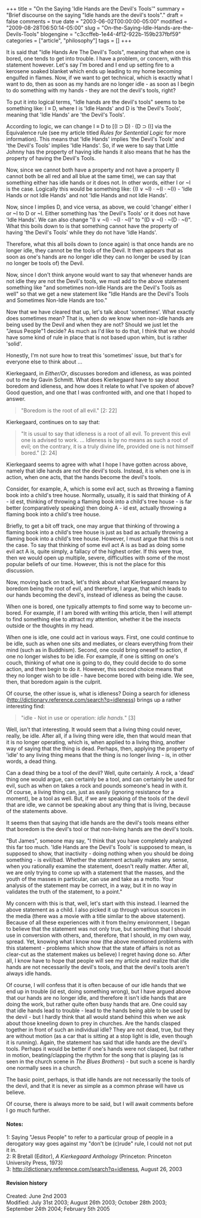 +++
title = "On the Saying 'Idle Hands are the Devil's Tools'"
summary = "Brief discourse on the saying "Idle hands are the devil's tools"."
draft = false
comments = true
date = "2003-06-02T00:00:00-05:00"
modified = "2009-08-28T06:50:14-05:00"
slug = "On-the-Saying-Idle-Hands-are-the-Devils-Tools"
blogengine = "c3ccffeb-1e44-4f12-922b-159b237fbf59"
categories = ["article", "philosophy"]
tags = []
+++

<p>
It is said that &quot;Idle Hands Are The Devil&#39;s Tools&quot;, meaning that when one is bored, one tends to get into trouble. I have a problem, or concern, with this statement however. Let&#39;s say I&#39;m bored and I end up setting fire to a kerosene soaked blanket which ends up leading to my home becoming engulfed in flames. Now, if we want to get technical, which is exactly what I want to do, then as soon as my hands are no longer idle - as soon as I begin to do something with my hands - they are not the devil&#39;s tools, right?
</p>
<!--more-->
<p>
To put it into logical terms, &quot;Idle hands are the devil&#39;s tools&quot; seems to be something like: I &equiv; D, where I is &#39;Idle Hands&#39; and D is &#39;the Devil&#39;s Tools&#39;, meaning that &#39;Idle Hands&#39; are &#39;the Devil&#39;s Tools&#39;.<!--adsense-->
</p>
<p>
According to logic, we can change I &equiv; D to [(I &sup; D) &middot; (D &sup; I)] via the Equivalence rule (see my article titled <em>Rules for Sentential Logic</em> for more information). This means that &#39;Idle Hands&#39; implies &#39;the Devil&#39;s Tools&#39; and &#39;the Devil&#39;s Tools&#39; implies &#39;Idle Hands&#39;. So, if we were to say that Little Johnny has the property of having idle hands it also means that he has the property of having the Devil&#39;s Tools.
</p>
<p>
Now, since we cannot both have a property and not have a property (I cannot both be all red and all blue at the same time), we can say that something either has idle hands or it does not. In other words, either I or ~I is the case. Logically this would be something like: {(I &or; ~I) &middot; ~(I &middot; ~I)} - &#39;Idle Hands or not Idle Hands&#39; and not &#39;Idle Hands and not Idle Hands&#39;.
</p>
<p>
Now, since I implies D, and vice versa, as above, we could &#39;change&#39; either I or ~I to D or ~I. Either something has &#39;the Devil&#39;s Tools&#39; or it does not have &#39;Idle Hands&#39;. We can also change &quot;(I &or; ~I) &middot; ~(I &middot; ~I)&quot; to &quot;(D &or; ~I) &middot; ~(D &middot; ~I)&quot;. What this boils down to is that something cannot have the property of having &#39;the Devil&#39;s Tools&#39; while they do not have &#39;Idle Hands&#39;.
</p>
<p>
Therefore, what this all boils down to (once again) is that once hands are no longer idle, they cannot be the tools of the Devil. It then appears that as soon as one&#39;s hands are no longer idle they can no longer be used by (can no longer be tools of) the Devil.
</p>
<p>
Now, since I don&#39;t think anyone would want to say that whenever hands are not idle they are not the Devil&#39;s tools, we must add to the above statement something like &quot;and sometimes non-Idle Hands are the Devil&#39;s Tools as well&quot; so that we get a new statement like &quot;Idle Hands are the Devil&#39;s Tools and Sometimes Non-Idle Hands are too.&quot;
</p>
<p>
Now that we have cleared that up, let&#39;s talk about &#39;sometimes&#39;. What exactly does sometimes mean? That is, when do we know when non-idle hands are being used by the Devil and when they are not? Should we just let the &quot;Jesus People&quot;1 decide? As much as I&#39;d like to do that, I think that we should have some kind of rule in place that is not based upon whim, but is rather &#39;solid&#39;.
</p>
<p>
Honestly, I&#39;m not sure how to treat this &#39;sometimes&#39; issue, but that&#39;s for everyone else to think about ...
</p>
<p>
Kierkegaard, in <em>Either/Or</em>, discusses boredom and idleness, as was pointed out to me by Gavin Schmitt. What does Kierkegaard have to say about boredom and idleness, and how does it relate to what I&#39;ve spoken of above? Good question, and one that I was confronted with, and one that I hoped to answer.
</p>
<blockquote>
	<p>
	&quot;Boredom is the root of all evil.&quot; [2: 22]
	</p>
</blockquote>
<p>
Kierkegaard, continues on to say that:
</p>
<blockquote>
	<p>
	&quot;It is usual to say that idleness is a root of all evil. To prevent this evil one is advised to work. ... Idleness is by no means as such a root of evil; on the contrary, it is a truly divine life, provided one is not himself bored.&quot; [2: 24]
	</p>
</blockquote>
<p>
Kierkegaard seems to agree with what I hope I have gotten across above, namely that idle hands are not the devil&#39;s tools. Instead, it is when one is in action, when one acts, that the hands become the devil&#39;s tools.
</p>
<p>
Consider, for example, A, which is some evil act, such as throwing a flaming book into a child&#39;s tree house. Normally, usually, it is said that thinking of A - id est, thinking of throwing a flaming book into a child&#39;s tree house - is far better (comparatively speaking) then doing A - id est, actually throwing a flaming book into a child&#39;s tree house.
</p>
<p>
Briefly, to get a bit off track, one may argue that thinking of throwing a flaming book into a child&#39;s tree house is just as bad as actually throwing a flaming book into a child&#39;s tree house. However, I must argue that this is not the case. To say that thinking of some evil act A is as bad as doing some evil act A is, quite simply, a fallacy of the highest order. If this were true, then we would open up multiple, severe, difficulties with some of the most popular beliefs of our time. However, this is not the place for this discussion.
</p>
<p>
Now, moving back on track, let&#39;s think about what Kierkegaard means by boredom being the root of evil, and therefore, I argue, that which leads to our hands becoming the devil&#39;s, instead of idleness as being the cause.
</p>
<p>
When one is bored, one typically attempts to find some way to become un-bored. For example, if I am bored with writing this article, then I will attempt to find something else to attract my attention, whether it be the insects outside or the thoughts in my head.
</p>
<p>
When one is idle, one could act in various ways. First, one could continue to be idle, such as when one sits and mediates, or clears everything from their mind (such as in Buddhism). Second, one could bring oneself to action, if one no longer wishes to be idle. For example, if one is sitting on one&#39;s couch, thinking of what one is going to do, they could decide to do some action, and then begin to do it. However, this second choice means that they no longer wish to be idle - have become bored with being idle. We see, then, that boredom again is the culprit.
</p>
<p>
Of course, the other issue is, what is idleness? Doing a search for idleness (<a href="http://dictionary.reference.com/search?q=idleness">http://dictionary.reference.com/search?q=idleness</a>) brings up a rather interesting find:
</p>
<blockquote>
	<p>
	&quot;idle - Not in use or operation: <em>idle hands.</em>&quot; [3]
	</p>
</blockquote>
<p>
Well, isn&#39;t that interesting. It would seem that a living thing could never, really, be idle. After all, if a living thing were idle, then that would mean that it is no longer operating, which is, when applied to a living thing, another way of saying that the thing is dead. Perhaps, then, applying the property of &#39;idle&#39; to any living thing means that the thing is no longer living - is, in other words, a dead thing.
</p>
<p>
Can a dead thing be a tool of the devil? Well, quite certainly. A rock, a &#39;dead&#39; thing one would argue, can certainly be a tool, and can certainly be used for evil, such as when on takes a rock and pounds someone&#39;s head in with it. Of course, a living thing can, just as easily (ignoring resistance for a moment), be a tool as well. But, if we are speaking of the tools of the devil that are idle, we cannot be speaking about any thing that is living, because of the statements above.
</p>
<p>
It seems then that saying that idle hands are the devil&#39;s tools means either that boredom is the devil&#39;s tool or that non-living hands are the devil&#39;s tools.
</p>
<p>
&quot;But James&quot;, someone may say, &quot;I think that you have completely analyzed this far too much. &#39;Idle Hands are the Devil&#39;s Tools&#39; is supposed to mean, is supposed to show, that inactivity - doing nothing when you should be doing something - is evil/bad. Whether the statement actually makes any sense, when you rationally examine the statement, doesn&#39;t really matter. After all, we are only trying to come up with a statement that the masses, and the youth of the masses in particular, can use and take as a motto. Your analysis of the statement may be correct, in a way, but it in no way in validates the truth of the statement, to a point.&quot;
</p>
<p>
My concern with this is that, well, let&#39;s start with this instead. I learned the above statement as a child. I also picked it up through various sources in the media (there was a movie with a title similar to the above statement). Because of all these experiences with it from the/my environment, I began to believe that the statement was not only true, but something that I should use in conversion with others, and, therefore, that I should, in my own way, spread. Yet, knowing what I know now (the above mentioned problems with this statement - problems which show that the state of affairs is not as clear-cut as the statement makes us believe) I regret having done so. After all, I know have to hope that people will see my article and realize that idle hands are not necessarily the devil&#39;s tools, and that the devil&#39;s tools aren&#39;t always idle hands.
</p>
<p>
Of course, I will confess that it is often because of our idle hands that we end up in trouble (id est, doing something wrong), but I have argued above that our hands are no longer idle, and therefore it isn&#39;t idle hands that are doing the work, but rather quite often busy hands that are. One could say that idle hands lead to trouble - lead to the hands being able to be used by the devil - but I hardly think that all would stand behind this when we ask about those kneeling down to prey in churches. Are the hands clasped together in front of such an individual idle? They are not dead, true, but they are without motion (as a car that is sitting at a stop light is idle, even though it is running). Again, the statement has said that idle hands are the devil&#39;s tools. Perhaps it would be better if one&#39;s hands were not clasped, but rather in motion, beating/clapping the rhythm for the song that is playing (as is seen in the church scene in <em>The Blues Brothers</em>) - but such a scene is hardly one normally sees in a church.
</p>
<p>
The basic point, perhaps, is that idle hands are not necessarily the tools of the devil, and that it is never as simple as a common phrase will have us believe.
</p>
<p>
Of course, there is always more to be said, but I will await comments before I go much further.
</p>
<h4>Notes:</h4>
<p>
1: Saying &quot;Jesus People&quot; to refer to a particular group of people in a derogatory way goes against my &quot;don&#39;t be (c)rude&quot; rule, I could not not put it in.<br />
2: R Bretall (Editor), <em>A Kierkegaard Anthology</em> (Princeton: Princeton University Press, 1973)<br />
3: <a href="http://dictionary.reference.com/search?q=idleness" target="_blank">http://dictionary.reference.com/search?q=idleness</a>, August 26, 2003
</p>
<h4>Revision history</h4>
<p>
Created: June 2nd 2003<br />
Modified: July 31st 2003; August 26th 2003; October 28th 2003; September 24th 2004; February 5th 2005
</p>

